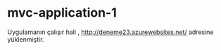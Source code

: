 # mvc-application-1
Uygulamanın çalışır hali ,
http://deneme23.azurewebsites.net/ adresine yüklenmiştir.

